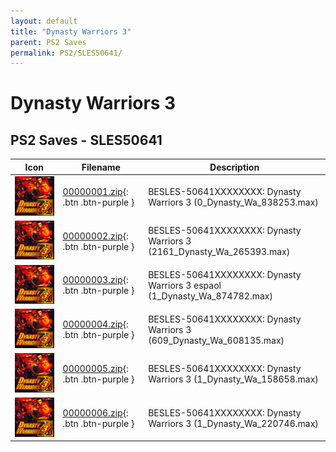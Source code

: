 ```yaml
---
layout: default
title: "Dynasty Warriors 3"
parent: PS2 Saves
permalink: PS2/SLES50641/
---
```

# Dynasty Warriors 3

## PS2 Saves - SLES50641

| Icon | Filename | Description |
|------|----------|-------------|
| ![Dynasty Warriors 3](icon0.png) | [00000001.zip](00000001.zip){: .btn .btn-purple } | BESLES-50641XXXXXXXX: Dynasty Warriors 3 (0_Dynasty_Wa_838253.max) |
| ![Dynasty Warriors 3](icon0.png) | [00000002.zip](00000002.zip){: .btn .btn-purple } | BESLES-50641XXXXXXXX: Dynasty Warriors 3 (2161_Dynasty_Wa_265393.max) |
| ![Dynasty Warriors 3](icon0.png) | [00000003.zip](00000003.zip){: .btn .btn-purple } | BESLES-50641XXXXXXXX: Dynasty Warriors 3 espaol (1_Dynasty_Wa_874782.max) |
| ![Dynasty Warriors 3](icon0.png) | [00000004.zip](00000004.zip){: .btn .btn-purple } | BESLES-50641XXXXXXXX: Dynasty Warriors 3 (609_Dynasty_Wa_608135.max) |
| ![Dynasty Warriors 3](icon0.png) | [00000005.zip](00000005.zip){: .btn .btn-purple } | BESLES-50641XXXXXXXX: Dynasty Warriors 3 (1_Dynasty_Wa_158658.max) |
| ![Dynasty Warriors 3](icon0.png) | [00000006.zip](00000006.zip){: .btn .btn-purple } | BESLES-50641XXXXXXXX: Dynasty Warriors 3 (1_Dynasty_Wa_220746.max) |
